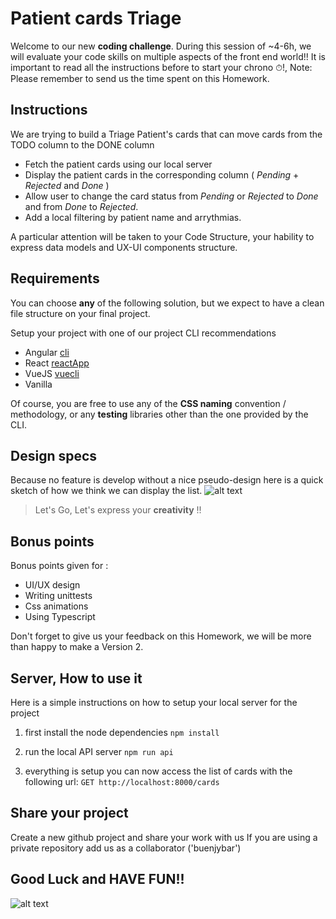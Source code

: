 # Patient cards Triage

Welcome to our new **coding challenge**. During this session of ~4-6h, we will evaluate your code skills on multiple
aspects of the front end world!! It is important to read all the instructions before to start your chrono ⏱!, Note:
Please remember to send us the time spent on this Homework.

## Instructions

We are trying to build a Triage Patient's cards that can move cards from the TODO column to the DONE column

- Fetch the patient cards using our local server
- Display the patient cards in the corresponding column ( _Pending_ + _Rejected_ and _Done_ )
- Allow user to change the card status from _Pending_ or _Rejected_ to _Done_ and from _Done_ to _Rejected_.
- Add a local filtering by patient name and arrythmias.

A particular attention will be taken to your Code Structure, your hability to express data models and UX-UI components
structure.

## Requirements

You can choose **any** of the following solution, but we expect to have a clean file structure on your final project.

Setup your project with one of our project CLI recommendations

- Angular [cli](https://cli.angular.io/)
- React [reactApp](https://create-react-app.dev/docs/getting-started/)
- VueJS [vuecli](https://cli.vuejs.org/)
- Vanilla

Of course, you are free to use any of the **CSS naming** convention / methodology, or any **testing** libraries other
than the one provided by the CLI.

## Design specs

Because no feature is develop without a nice pseudo-design here is a quick sketch of how we think we can display the
list. ![alt text][design]

> Let's Go, Let's express your **creativity** !!

## Bonus points

Bonus points given for :

- UI/UX design
- Writing unittests
- Css animations
- Using Typescript

Don't forget to give us your feedback on this Homework, we will be more than happy to make a Version 2.

## Server, How to use it

Here is a simple instructions on how to setup your local server for the project

1. first install the node dependencies `npm install`

2. run the local API server `npm run api`

3. everything is setup you can now access the list of cards with the following url: `GET http://localhost:8000/cards`

## Share your project

Create a new github project and share your work with us If you are using a private repository add us as a collaborator
('buenjybar')

## Good Luck and HAVE FUN!!

![alt text][sponge]

[design]: https://github.com/CardioLogs/card-triage/raw/master/images/design.png
[sponge]: https://github.com/CardioLogs/card-triage/raw/master/images/sponge.gif
